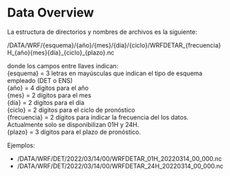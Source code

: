 # Data Overview

La estructura de directorios y nombres de archivos es la siguiente: 

/DATA/WRF/{esquema}/{año}/{mes}/{día}/{ciclo}/WRFDETAR_{frecuencia}H_{año}{mes}{día}\_{ciclo}_{plazo}.nc

donde los campos entre llaves indican: <br />
{esquema} = 3 letras en mayúsculas que indican el tipo de esquema empleado (DET o ENS) <br />
{año} = 4 dígitos para el año <br />
{mes} = 2 dígitos para el mes <br />
{día} = 2 dígitos para el día <br />
{ciclo} = 2 dígitos para el ciclo de pronóstico <br />
{frecuencia} = 2 dígitos para indicar la frecuencia del los datos. Actualmente solo se disponibilizan 01H y 24H. <br />
{plazo} = 3 dígitos para el plazo de pronóstico.

Ejemplos:<br />
* /DATA/WRF/DET/2022/03/14/00/WRFDETAR_01H_20220314_00_000.nc
* /DATA/WRF/DET/2022/03/14/00/WRFDETAR_24H_20220314_00_000.nc
